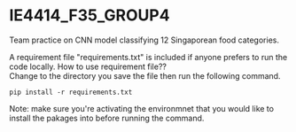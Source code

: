 # IE4414_F35_GROUP4
Team practice on CNN model classifying 12 Singaporean food categories.


A requirement file "requirements.txt" is included if anyone prefers to run the code locally.
How to use requirement file?? \
Change to the directory you save the file then run the following command.

`pip install -r requirements.txt`

Note: make sure you're activating the environmnet that you would like to install the pakages into before running the command.
